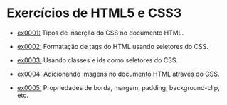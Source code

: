 # Exercícios de HTML5 e CSS3


- [ex0001:](exercicio_html_css/ex0001_inserindo_css/ex0001_inserindo_css.html) Tipos de inserção do CSS no documento HTML.

- [ex0002:](exercicio_html_css/ex0002_titulo_paragrafo/ex0002_titulo_paragrafo.html) Formatação de tags do HTML usando seletores do CSS.

- [ex0003:](exercicio_html_css/ex0003_class_id/ex0003_class_id.html) Usando classes e ids como seletores do CSS.

- [ex0004:](exercicio_html_css/ex0004_add_img/ex0004_add_img.html) Adicionando imagens no documento HTML através do CSS.

- [ex0005:](exercicio_html_css/ex0005_div_propriedades/ex0005_div_propriedades.html) Propriedades de borda, margem, padding, background-clip, etc.

